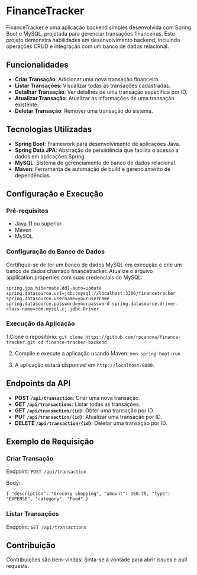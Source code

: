 # FinanceTracker
FinanceTracker é uma aplicação backend simples desenvolvida com Spring Boot e MySQL, projetada para gerenciar transações financeiras. Este projeto demonstra habilidades em desenvolvimento backend, incluindo operações CRUD e integração com um banco de dados relacional.

## Funcionalidades
- **Criar Transação**: Adicionar uma nova transação financeira.
- **Listar Transações**: Visualizar todas as transações cadastradas.
- **Detalhar Transação**: Ver detalhes de uma transação específica por ID.
- **Atualizar Transação**: Atualizar as informações de uma transação existente.
- **Deletar Transação**: Remover uma transação do sistema.

## Tecnologias Utilizadas
- **Spring Boot**: Framework para desenvolvimento de aplicações Java.
- **Spring Data JPA**: Abstração de persistência que facilita o acesso a dados em aplicações Spring.
- **MySQL**: Sistema de gerenciamento de banco de dados relacional.
- **Maven**: Ferramenta de automação de build e gerenciamento de dependências.

## Configuração e Execução
### Pré-requisitos
- Java 11 ou superior
- Maven
- MySQL

### Configuração do Banco de Dados
Certifique-se de ter um banco de dados MySQL em execução e crie um banco de dados chamado financetracker. Atualize o arquivo application.properties com suas credenciais do MySQL:

`spring.jpa.hibernate.ddl-auto=update
spring.datasource.url=jdbc:mysql://localhost:3306/financetracker
spring.datasource.username=yourusername
spring.datasource.password=yourpassword
spring.datasource.driver-class-name=com.mysql.cj.jdbc.Driver`

### Execução da Aplicação
1.Clone o repositório:
`git clone https://github.com/rpcanova/finance-tracker.git
cd finance-tracker-backend`

2. Compile e execute a aplicação usando Maven:
`mvn spring-boot:run`

3. A aplicação estará disponível em `http://localhost/8080`.

## Endpoints da API
- **POST `/api/transaction`**: Criar uma nova transação.
- **GET `/api/transactions`**: Listar todas as transações.
- **GET `/api/transaction/{id}`**: Obter uma transação por ID.
- **PUT `/api/transaction/{id}`**: Atualizar uma transação por ID.
- **DELETE `/api/transaction/{id}`**: Deletar uma transação por ID.

## Exemplo de Requisição
### Criar Transação
Endpoint: `POST /api/transaction`

Body:

`
{
    "description": "Grocery shopping",
    "amount": 150.75,
    "type": "EXPENSE",
    "category": "Food"
}
`

### Listar Transações
Endpoint: `GET /api/transactions`

## Contribuição
Contribuições são bem-vindas! Sinta-se à vontade para abrir issues e pull requests.
